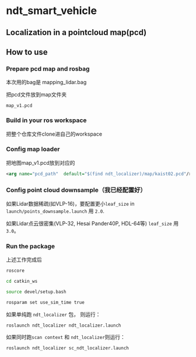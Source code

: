 # ndt_smart_vehicle

## Localization in a pointcloud map(pcd)

## How to use

### Prepare pcd map and rosbag
 本次用的bag是 mapping_lidar.bag

把pcd文件放到map文件夹

```
map_v1.pcd 
```

### Build in your ros workspace
把整个仓库文件clone进自己的workspace

### Config map loader
把地图map_v1.pcd放到对应的

```xml
<arg name="pcd_path"  default="$(find ndt_localizer)/map/kaist02.pcd"/>
```
### Config point cloud downsample（我已经配置好）

如果Lidar数据稀疏(如VLP-16)，要配置更小`leaf_size` in `launch/points_downsample.launch` 用 `2.0`. 

如果Lidar点云很密集(VLP-32, Hesai Pander40P, HDL-64等)
 `leaf_size` 用 `3.0`。


### Run the package
上述工作完成后
```bash
roscore

cd catkin_ws

source devel/setup.bash

rosparam set use_sim_time true
```
如果单纯跑 `ndt_localizer` 包， 则运行：
```
roslaunch ndt_localizer ndt_localizer.launch
```
如果同时跑`scan context` 和 `ndt_localizer`则运行：
```
roslaunch ndt_localizer sc_ndt_localizer.launch
```

